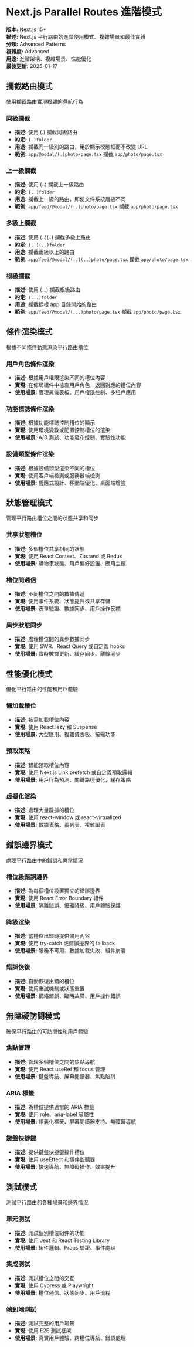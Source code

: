 # Next.js Parallel Routes 進階模式

**版本:** Next.js 15+  
**描述:** Next.js 平行路由的進階使用模式、複雜場景和最佳實踐  
**分類:** Advanced Patterns  
**複雜度:** Advanced  
**用途:** 進階架構、複雜場景、性能優化  
**最後更新:** 2025-01-17

## 攔截路由模式

使用攔截路由實現複雜的導航行為

### 同級攔截
- **描述:** 使用 (.) 攔截同級路由
- **約定:** `(.)folder`
- **用途:** 攔截同一級別的路由，用於顯示模態框而不改變 URL
- **範例:** `app/@modal/(.)photo/page.tsx` 攔截 `app/photo/page.tsx`

### 上一級攔截
- **描述:** 使用 (..) 攔截上一級路由
- **約定:** `(..)folder`
- **用途:** 攔截上一級的路由，即使文件系統層級不同
- **範例:** `app/feed/@modal/(..)photo/page.tsx` 攔截 `app/photo/page.tsx`

### 多級上攔截
- **描述:** 使用 (..)(..) 攔截多級上路由
- **約定:** `(..)(..)folder`
- **用途:** 攔截兩級以上的路由
- **範例:** `app/feed/@modal/(..)(..)photo/page.tsx` 攔截 `app/photo/page.tsx`

### 根級攔截
- **描述:** 使用 (...) 攔截根級路由
- **約定:** `(...)folder`
- **用途:** 攔截從根 app 目錄開始的路由
- **範例:** `app/feed/@modal/(...)photo/page.tsx` 攔截 `app/photo/page.tsx`

## 條件渲染模式

根據不同條件動態渲染平行路由槽位

### 用戶角色條件渲染
- **描述:** 根據用戶權限渲染不同的槽位內容
- **實現:** 在佈局組件中檢查用戶角色，返回對應的槽位內容
- **使用場景:** 管理員儀表板、用戶權限控制、多租戶應用

### 功能標誌條件渲染
- **描述:** 根據功能標誌控制槽位的顯示
- **實現:** 使用環境變數或配置控制槽位的渲染
- **使用場景:** A/B 測試、功能發布控制、實驗性功能

### 設備類型條件渲染
- **描述:** 根據設備類型渲染不同的槽位
- **實現:** 使用客戶端檢測或服務器端檢測
- **使用場景:** 響應式設計、移動端優化、桌面端增強

## 狀態管理模式

管理平行路由槽位之間的狀態共享和同步

### 共享狀態槽位
- **描述:** 多個槽位共享相同的狀態
- **實現:** 使用 React Context、Zustand 或 Redux
- **使用場景:** 購物車狀態、用戶偏好設置、應用主題

### 槽位間通信
- **描述:** 不同槽位之間的數據傳遞
- **實現:** 使用事件系統、狀態提升或共享存儲
- **使用場景:** 表單驗證、數據同步、用戶操作反饋

### 異步狀態同步
- **描述:** 處理槽位間的異步數據同步
- **實現:** 使用 SWR、React Query 或自定義 hooks
- **使用場景:** 實時數據更新、緩存同步、離線同步

## 性能優化模式

優化平行路由的性能和用戶體驗

### 懶加載槽位
- **描述:** 按需加載槽位內容
- **實現:** 使用 React.lazy 和 Suspense
- **使用場景:** 大型應用、複雜儀表板、按需功能

### 預取策略
- **描述:** 智能預取槽位內容
- **實現:** 使用 Next.js Link prefetch 或自定義預取邏輯
- **使用場景:** 用戶行為預測、關鍵路徑優化、緩存策略

### 虛擬化渲染
- **描述:** 處理大量數據的槽位
- **實現:** 使用 react-window 或 react-virtualized
- **使用場景:** 數據表格、長列表、複雜圖表

## 錯誤邊界模式

處理平行路由中的錯誤和異常情況

### 槽位級錯誤邊界
- **描述:** 為每個槽位設置獨立的錯誤邊界
- **實現:** 使用 React Error Boundary 組件
- **使用場景:** 隔離錯誤、優雅降級、用戶體驗保護

### 降級渲染
- **描述:** 當槽位出錯時提供備用內容
- **實現:** 使用 try-catch 或錯誤邊界的 fallback
- **使用場景:** 服務不可用、數據加載失敗、組件崩潰

### 錯誤恢復
- **描述:** 自動恢復出錯的槽位
- **實現:** 使用重試機制或狀態重置
- **使用場景:** 網絡錯誤、臨時故障、用戶操作錯誤

## 無障礙訪問模式

確保平行路由的可訪問性和用戶體驗

### 焦點管理
- **描述:** 管理多個槽位之間的焦點導航
- **實現:** 使用 React useRef 和 focus 管理
- **使用場景:** 鍵盤導航、屏幕閱讀器、焦點陷阱

### ARIA 標籤
- **描述:** 為槽位提供適當的 ARIA 標籤
- **實現:** 使用 role、aria-label 等屬性
- **使用場景:** 語義化標籤、屏幕閱讀器支持、無障礙導航

### 鍵盤快捷鍵
- **描述:** 提供鍵盤快捷鍵操作槽位
- **實現:** 使用 useEffect 和事件監聽器
- **使用場景:** 快速導航、無障礙操作、效率提升

## 測試模式

測試平行路由的各種場景和邊界情況

### 單元測試
- **描述:** 測試個別槽位組件的功能
- **實現:** 使用 Jest 和 React Testing Library
- **使用場景:** 組件邏輯、Props 驗證、事件處理

### 集成測試
- **描述:** 測試槽位之間的交互
- **實現:** 使用 Cypress 或 Playwright
- **使用場景:** 槽位通信、狀態同步、用戶流程

### 端到端測試
- **描述:** 測試完整的用戶場景
- **實現:** 使用 E2E 測試框架
- **使用場景:** 真實用戶體驗、跨槽位導航、錯誤處理
